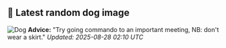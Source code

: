 ## 🐶 Latest random dog image
![Dog](https://images.dog.ceo/breeds/mastiff-bull/n02108422_5595.jpg)
**Advice:** "Try going commando to an important meeting, NB: don't wear a skirt."
*Updated: 2025-08-28 02:10 UTC*

